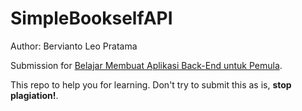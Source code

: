 # SimpleBookselfAPI

Author: Bervianto Leo Pratama

Submission for [Belajar Membuat Aplikasi Back-End untuk Pemula](https://www.dicoding.com/academies/261).

This repo to help you for learning. Don't try to submit this as is, **stop plagiation!**.